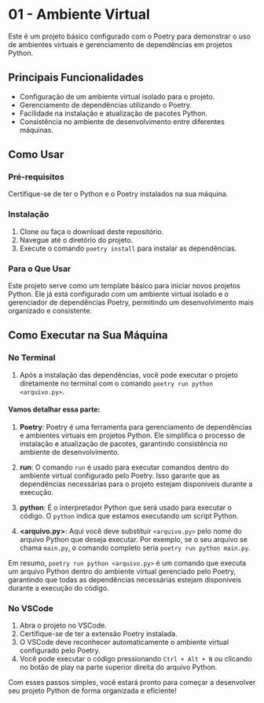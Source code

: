 # 01 - Ambiente Virtual

Este é um projeto básico configurado com o Poetry para demonstrar o uso de ambientes virtuais e gerenciamento de dependências em projetos Python.

## Principais Funcionalidades

- Configuração de um ambiente virtual isolado para o projeto.
- Gerenciamento de dependências utilizando o Poetry.
- Facilidade na instalação e atualização de pacotes Python.
- Consistência no ambiente de desenvolvimento entre diferentes máquinas.

## Como Usar

### Pré-requisitos

Certifique-se de ter o Python e o Poetry instalados na sua máquina.

### Instalação

1. Clone ou faça o download deste repositório.
2. Navegue até o diretório do projeto.
3. Execute o comando `poetry install` para instalar as dependências.

### Para o Que Usar

Este projeto serve como um template básico para iniciar novos projetos Python. Ele já está configurado com um ambiente virtual isolado e o gerenciador de dependências Poetry, permitindo um desenvolvimento mais organizado e consistente.

## Como Executar na Sua Máquina

### No Terminal

1. Após a instalação das dependências, você pode executar o projeto diretamente no terminal com o comando `poetry run python <arquivo.py>`.

 #### Vamos detalhar essa parte:

1. **Poetry**: Poetry é uma ferramenta para gerenciamento de dependências e ambientes virtuais em projetos Python. Ele simplifica o processo de instalação e atualização de pacotes, garantindo consistência no ambiente de desenvolvimento.

2. **run**: O comando `run` é usado para executar comandos dentro do ambiente virtual configurado pelo Poetry. Isso garante que as dependências necessárias para o projeto estejam disponíveis durante a execução.

3. **python**: É o interpretador Python que será usado para executar o código. O `python` indica que estamos executando um script Python.

4. **<arquivo.py>**: Aqui você deve substituir `<arquivo.py>` pelo nome do arquivo Python que deseja executar. Por exemplo, se o seu arquivo se chama `main.py`, o comando completo seria `poetry run python main.py`.

Em resumo, `poetry run python <arquivo.py>` é um comando que executa um arquivo Python dentro do ambiente virtual gerenciado pelo Poetry, garantindo que todas as dependências necessárias estejam disponíveis durante a execução do código.

### No VSCode

1. Abra o projeto no VSCode.
2. Certifique-se de ter a extensão Poetry instalada.
3. O VSCode deve reconhecer automaticamente o ambiente virtual configurado pelo Poetry.
4. Você pode executar o código pressionando `Ctrl + Alt + N` ou clicando no botão de play na parte superior direita do arquivo Python.

Com esses passos simples, você estará pronto para começar a desenvolver seu projeto Python de forma organizada e eficiente!